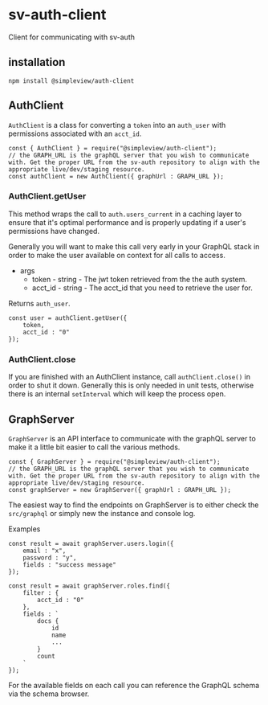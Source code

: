 # sv-auth-client
Client for communicating with sv-auth

## installation

```
npm install @simpleview/auth-client
```

## AuthClient

`AuthClient` is a class for converting a `token` into an `auth_user` with permissions associated with an `acct_id`.

```
const { AuthClient } = require("@simpleview/auth-client");
// the GRAPH_URL is the graphQL server that you wish to communicate with. Get the proper URL from the sv-auth repository to align with the appropriate live/dev/staging resource.
const authClient = new AuthClient({ graphUrl : GRAPH_URL });
```

### AuthClient.getUser

This method wraps the call to `auth.users_current` in a caching layer to ensure that it's optimal performance and is properly updating if a user's permissions have changed.

Generally you will want to make this call very early in your GraphQL stack in order to make the user available on context for all calls to access.

* args
	* token - string - The jwt token retrieved from the the auth system.
	* acct_id - string - The acct_id that you need to retrieve the user for.

Returns `auth_user`.

```
const user = authClient.getUser({
	token,
	acct_id : "0"
});
```

### AuthClient.close

If you are finished with an AuthClient instance, call `authClient.close()` in order to shut it down. Generally this is only needed in unit tests, otherwise there is an internal `setInterval` which will keep the process open.

## GraphServer

`GraphServer` is an API interface to communicate with the graphQL server to make it a little bit easier to call the various methods.

```
const { GraphServer } = require("@simpleview/auth-client");
// the GRAPH_URL is the graphQL server that you wish to communicate with. Get the proper URL from the sv-auth repository to align with the appropriate live/dev/staging resource.
const graphServer = new GraphServer({ graphUrl : GRAPH_URL });
```

The easiest way to find the endpoints on GraphServer is to either check the `src/graphql` or simply new the instance and console log.

Examples

```
const result = await graphServer.users.login({
	email : "x",
	password : "y",
	fields : "success message"
});

const result = await graphServer.roles.find({
	filter : {
		acct_id : "0"
	},
	fields : `
		docs {
			id
			name
			...
		}
		count
	`
});
```

For the available fields on each call you can reference the GraphQL schema via the schema browser.